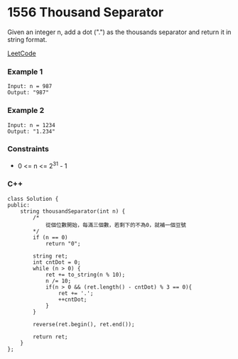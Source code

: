 # 1556 Thousand Separator

Given an integer n, add a dot (".") as the thousands separator and return it in string format.

[LeetCode](https://leetcode.cn/problems/thousand-separator/)

### Example 1

```
Input: n = 987
Output: "987"
```

### Example 2

```
Input: n = 1234
Output: "1.234"
```
 

### Constraints

* 0 <= n <= 2<sup>31</sup> - 1
### C++ 

```
class Solution {
public:
    string thousandSeparator(int n) {
        /*
            從個位數開始，每滿三個數，若剩下的不為0，就補一個豆號
        */
        if (n == 0)
            return "0";

        string ret;
        int cntDot = 0;
        while (n > 0) {
            ret += to_string(n % 10);
            n /= 10;
            if(n > 0 && (ret.length() - cntDot) % 3 == 0){
                ret += '.';
                ++cntDot;
            }
        }

        reverse(ret.begin(), ret.end());

        return ret;
    }
};
```